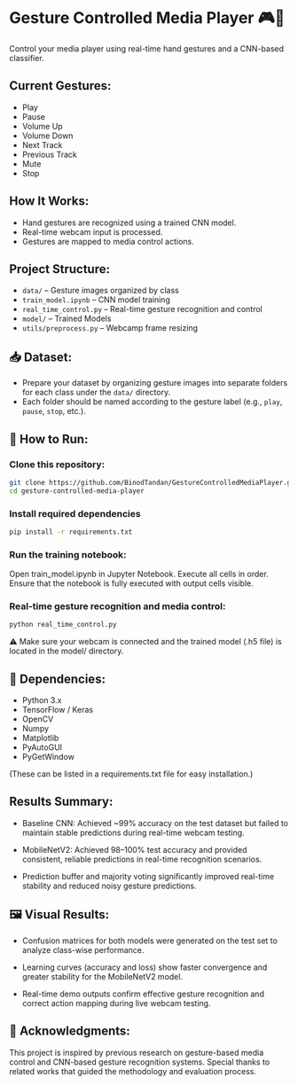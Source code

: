 # Gesture Controlled Media Player 🎮🎵

Control your media player using real-time hand gestures and a CNN-based classifier.

## Current Gestures:
- Play
- Pause
- Volume Up
- Volume Down
- Next Track
- Previous Track
- Mute
- Stop

## How It Works:
- Hand gestures are recognized using a trained CNN model.
- Real-time webcam input is processed.
- Gestures are mapped to media control actions.

## Project Structure:
- `data/` – Gesture images organized by class
- `train_model.ipynb` – CNN model training
- `real_time_control.py` – Real-time gesture recognition and control
- `model/` – Trained Models
- `utils/preprocess.py` – Webcamp frame resizing

## 📥 Dataset:
- Prepare your dataset by organizing gesture images into separate folders for each class under the `data/` directory.
- Each folder should be named according to the gesture label (e.g., `play`, `pause`, `stop`, etc.).

## 🧪 How to Run:

### Clone this repository:
```bash
git clone https://github.com/BinodTandan/GestureControlledMediaPlayer.git
cd gesture-controlled-media-player
```

### Install required dependencies
```bash
pip install -r requirements.txt
```

### Run the training notebook:
Open train_model.ipynb in Jupyter Notebook.
Execute all cells in order.
Ensure that the notebook is fully executed with output cells visible.

### Real-time gesture recognition and media control:
```bash
python real_time_control.py
```
⚠️ Make sure your webcam is connected and the trained model (.h5 file) is located in the model/ directory.

## 🧩 Dependencies:

- Python 3.x
- TensorFlow / Keras
- OpenCV
- Numpy
- Matplotlib
- PyAutoGUI
- PyGetWindow

(These can be listed in a requirements.txt file for easy installation.)

## Results Summary:
- Baseline CNN: Achieved ~99% accuracy on the test dataset but failed to maintain stable      predictions during real-time webcam testing.

- MobileNetV2: Achieved 98–100% test accuracy and provided consistent, reliable predictions in real-time recognition scenarios.

- Prediction buffer and majority voting significantly improved real-time stability and reduced noisy gesture predictions.

## 🖼️ Visual Results:
- Confusion matrices for both models were generated on the test set to analyze class-wise performance.

- Learning curves (accuracy and loss) show faster convergence and greater stability for the MobileNetV2 model.

- Real-time demo outputs confirm effective gesture recognition and correct action mapping during live webcam testing.

## 🙏 Acknowledgments:
This project is inspired by previous research on gesture-based media control and CNN-based gesture recognition systems. Special thanks to related works that guided the methodology and evaluation process.



